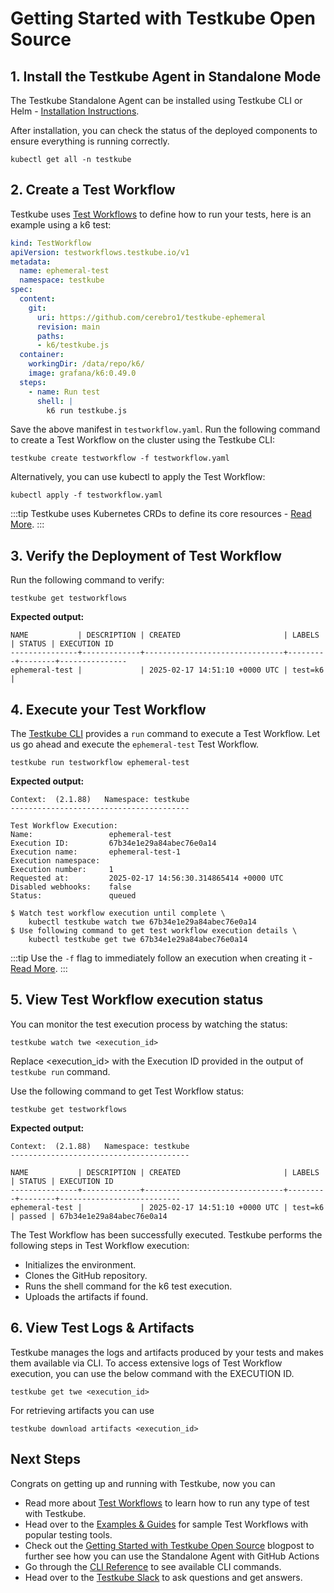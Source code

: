 # Getting Started with Testkube Open Source 

## 1. Install the Testkube Agent in Standalone Mode 

The Testkube Standalone Agent can be installed using Testkube CLI or 
Helm - [Installation Instructions](./install/standalone-agent#installing-the-standalone-agent).

After installation, you can check the status of the deployed components to ensure everything is running correctly.
   
```
kubectl get all -n testkube
```

## 2. Create a Test Workflow

Testkube uses [Test Workflows](/articles/test-workflows) to define how to run your tests, here is an example using a k6 test:

```yaml
kind: TestWorkflow
apiVersion: testworkflows.testkube.io/v1
metadata:
  name: ephemeral-test
  namespace: testkube
spec:
  content:
    git:
      uri: https://github.com/cerebro1/testkube-ephemeral
      revision: main
      paths:
      - k6/testkube.js
  container:
    workingDir: /data/repo/k6/
    image: grafana/k6:0.49.0
  steps:
    - name: Run test
      shell: |
        k6 run testkube.js
```

Save the above manifest in `testworkflow.yaml`. 
Run the following command to create a Test Workflow on the cluster using the Testkube CLI:

```
testkube create testworkflow -f testworkflow.yaml
```

Alternatively, you can use kubectl to apply the Test Workflow:

```
kubectl apply -f testworkflow.yaml
```

:::tip
Testkube uses Kubernetes CRDs to define its core resources - [Read More](/articles/crds).
:::


## 3. Verify the Deployment of Test Workflow

Run the following command to verify:

```
testkube get testworkflows
```

**Expected output:**

```
NAME           | DESCRIPTION | CREATED                       | LABELS  | STATUS | EXECUTION ID  
---------------+-------------+-------------------------------+---------+--------+---------------
ephemeral-test |             | 2025-02-17 14:51:10 +0000 UTC | test=k6 |
```

## 4. Execute your Test Workflow

The [Testkube CLI](/articles/cli) provides a `run` command to execute a Test Workflow. 
Let us go ahead and execute the `ephemeral-test` Test Workflow.

```
testkube run testworkflow ephemeral-test
```

**Expected output:**

```   
Context:  (2.1.88)   Namespace: testkube
----------------------------------------

Test Workflow Execution:
Name:                 ephemeral-test
Execution ID:         67b34e1e29a84abec76e0a14
Execution name:       ephemeral-test-1
Execution namespace:  
Execution number:     1
Requested at:         2025-02-17 14:56:30.314865414 +0000 UTC
Disabled webhooks:    false
Status:               queued

$ Watch test workflow execution until complete \
    kubectl testkube watch twe 67b34e1e29a84abec76e0a14
$ Use following command to get test workflow execution details \
    kubectl testkube get twe 67b34e1e29a84abec76e0a14
```

:::tip
Use the `-f` flag to immediately follow an execution when creating it - [Read More](/cli/testkube-run-testworkflow).
:::

## 5. View Test Workflow execution status

You can monitor the test execution process by watching the status:
```	
testkube watch twe <execution_id>
```
Replace <execution_id> with the Execution ID provided in the output of `testkube run` command.

Use the following command to get Test Workflow status:
```
testkube get testworkflows
```
**Expected output:**

```
Context:  (2.1.88)   Namespace: testkube
----------------------------------------

NAME           | DESCRIPTION | CREATED                       | LABELS  | STATUS | EXECUTION ID              
---------------+-------------+-------------------------------+---------+--------+---------------------------
ephemeral-test |             | 2025-02-17 14:51:10 +0000 UTC | test=k6 | passed | 67b34e1e29a84abec76e0a14  
```

The Test Workflow has been successfully executed.  Testkube performs the following steps in Test Workflow execution:

* Initializes the environment.
* Clones the GitHub repository.
* Runs the shell command for the k6 test execution.
* Uploads the artifacts if found.


## 6. View Test Logs & Artifacts

Testkube manages the logs and artifacts produced by your tests and makes them available via CLI. 
To access extensive logs of Test Workflow execution, you can use the below command with the EXECUTION ID.

```
testkube get twe <execution_id>
```

For retrieving artifacts you can use 

```
testkube download artifacts <execution_id>
```

## Next Steps

Congrats on getting up and running with Testkube, now you can

- Read more about [Test Workflows](/articles/test-workflows) to learn how to run any type of test with Testkube.
- Head over to the [Examples & Guides](/articles/examples/overview) for sample Test Workflows with popular testing tools.
- Check out the [Getting Started with Testkube Open Source](https://testkube.io/blog/getting-started-with-testkube-open-source) blogpost to further see how you can use the Standalone Agent with GitHub Actions
- Go through the [CLI Reference](/cli/testkube) to see available CLI commands.
- Head over to the [Testkube Slack](https://bit.ly/testkube-slack) to ask questions and get answers.

